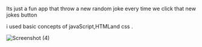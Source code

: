 Its just a fun app that throw a new random joke every time we click that new jokes button 

i used basic concepts of javaScript,HTMLand css .

![Screenshot (4)](https://github.com/user-attachments/assets/d1faf192-bfe5-42e2-9acc-02da4d6bc8c6)
